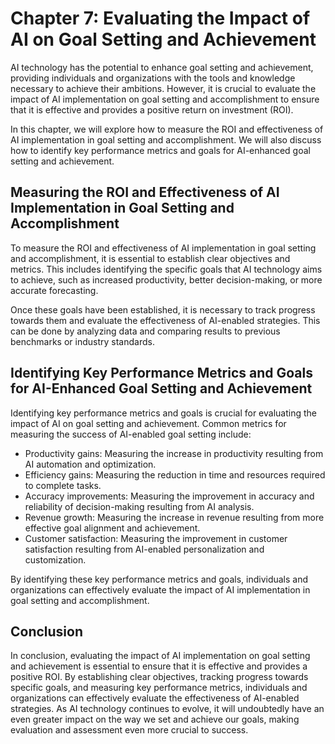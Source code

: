 Chapter 7: Evaluating the Impact of AI on Goal Setting and Achievement
======================================================================

AI technology has the potential to enhance goal setting and achievement, providing individuals and organizations with the tools and knowledge necessary to achieve their ambitions. However, it is crucial to evaluate the impact of AI implementation on goal setting and accomplishment to ensure that it is effective and provides a positive return on investment (ROI).

In this chapter, we will explore how to measure the ROI and effectiveness of AI implementation in goal setting and accomplishment. We will also discuss how to identify key performance metrics and goals for AI-enhanced goal setting and achievement.

Measuring the ROI and Effectiveness of AI Implementation in Goal Setting and Accomplishment
-------------------------------------------------------------------------------------------

To measure the ROI and effectiveness of AI implementation in goal setting and accomplishment, it is essential to establish clear objectives and metrics. This includes identifying the specific goals that AI technology aims to achieve, such as increased productivity, better decision-making, or more accurate forecasting.

Once these goals have been established, it is necessary to track progress towards them and evaluate the effectiveness of AI-enabled strategies. This can be done by analyzing data and comparing results to previous benchmarks or industry standards.

Identifying Key Performance Metrics and Goals for AI-Enhanced Goal Setting and Achievement
------------------------------------------------------------------------------------------

Identifying key performance metrics and goals is crucial for evaluating the impact of AI on goal setting and achievement. Common metrics for measuring the success of AI-enabled goal setting include:

* Productivity gains: Measuring the increase in productivity resulting from AI automation and optimization.
* Efficiency gains: Measuring the reduction in time and resources required to complete tasks.
* Accuracy improvements: Measuring the improvement in accuracy and reliability of decision-making resulting from AI analysis.
* Revenue growth: Measuring the increase in revenue resulting from more effective goal alignment and achievement.
* Customer satisfaction: Measuring the improvement in customer satisfaction resulting from AI-enabled personalization and customization.

By identifying these key performance metrics and goals, individuals and organizations can effectively evaluate the impact of AI implementation in goal setting and accomplishment.

Conclusion
----------

In conclusion, evaluating the impact of AI implementation on goal setting and achievement is essential to ensure that it is effective and provides a positive ROI. By establishing clear objectives, tracking progress towards specific goals, and measuring key performance metrics, individuals and organizations can effectively evaluate the effectiveness of AI-enabled strategies. As AI technology continues to evolve, it will undoubtedly have an even greater impact on the way we set and achieve our goals, making evaluation and assessment even more crucial to success.
